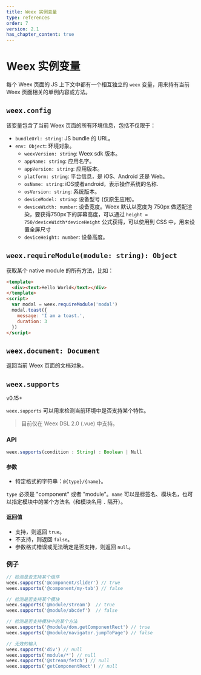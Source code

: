```yaml
---
title: Weex 实例变量
type: references
order: 7
version: 2.1
has_chapter_content: true
---
```


# Weex 实例变量

每个 Weex 页面的 JS 上下文中都有一个相互独立的 `weex` 变量，用来持有当前 Weex 页面相关的单例内容或方法。

## `weex.config`

该变量包含了当前 Weex 页面的所有环境信息，包括不仅限于：

* `bundleUrl: string`: JS bundle 的 URL。
* `env: Object`: 环境对象。
    * `weexVersion: string`: Weex sdk 版本。
    * `appName: string`: 应用名字。
    * `appVersion: string`: 应用版本。
    * `platform: string`: 平台信息，是 iOS、Android 还是 Web。
    * `osName: string`: iOS或者android，表示操作系统的名称.
    * `osVersion: string`: 系统版本。
    * `deviceModel: string`: 设备型号 (仅原生应用)。
    * `deviceWidth: number`: 设备宽度。Weex 默认以宽度为 750px 做适配渲染，要获得750px下的屏幕高度，可以通过 `height = 750/deviceWidth*deviceHeight`  公式获得，可以使用到 CSS 中，用来设置全屏尺寸
    * `deviceHeight: number`: 设备高度。

## `weex.requireModule(module: string): Object`

获取某个 native module 的所有方法，比如：

```html
<template>
  <div><text>Hello World</text></div>
</template>
<script>
  var modal = weex.requireModule('modal')
  modal.toast({
    message: 'I am a toast.',
    duration: 3
  })
</script>
```

## `weex.document: Document`

返回当前 Weex 页面的文档对象。

## `weex.supports`

<span class="weex-version">v0.15+</span>

`weex.supports` 可以用来检测当前环境中是否支持某个特性。

> 目前仅在 Weex DSL 2.0 (.vue) 中支持。

### API

```js
weex.supports(condition : String) : Boolean | Null
```

#### 参数

+ 特定格式的字符串：`@{type}/{name}`。

`type` 必须是 "component" 或者 "module"。`name` 可以是标签名、模块名，也可以指定模块中的某个方法名（和模块名用 `.` 隔开）。

#### 返回值

+ 支持，则返回 `true`。
+ 不支持，则返回 `false`。
+ 参数格式错误或无法确定是否支持，则返回 `null`。

### 例子

```js
// 检测是否支持某个组件
weex.supports('@component/slider') // true
weex.supports('@component/my-tab') // false

// 检测是否支持某个模块
weex.supports('@module/stream')  // true
weex.supports('@module/abcdef')  // false

// 检测是否支持模块中的某个方法
weex.supports('@module/dom.getComponentRect') // true
weex.supports('@module/navigator.jumpToPage') // false

// 无效的输入
weex.supports('div') // null
weex.supports('module/*') // null
weex.supports('@stream/fetch') // null
weex.supports('getComponentRect') // null
```
